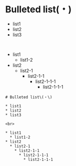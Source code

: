 # Bulleted list\(・\)

* list1
* list2
* list3

<br>

* list1
  * list1-2
* list2
  * list2-1
    * list2-1-1
      * list2-1-1-1
        * list2-1-1-1 

```
# Bulleted list\(・\)

* list1
* list2
* list3

<br>

* list1
  * list1-2
* list2
  * list2-1
    * list2-1-1
      * list2-1-1-1
        * list2-1-1-1 

```